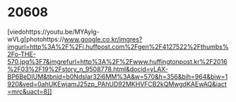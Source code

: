 # 20608
[viedohttps://youtu.be/MYAylg-wVLg[photohttps://www.google.co.kr/imgres?imgurl=http%3A%2F%2Fi.huffpost.com%2Fgen%2F4127522%2Fthumbs%2Fo-THE-570.jpg%3F7&imgrefurl=http%3A%2F%2Fwww.huffingtonpost.kr%2F2016%2F03%2F19%2Fstory_n_9508778.html&docid=yLAX-BP6BeDIUM&tbnid=b0Ndslar32i6MM%3A&w=570&h=356&bih=964&biw=1920&ved=0ahUKEwjamJ25zp_PAhUD92MKHVFCB2kQMwgdKAEwAQ&iact=mrc&uact=8]]
